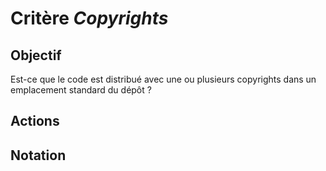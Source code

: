 # Critère *Copyrights*

## Objectif
Est-ce que le code est distribué avec une ou plusieurs copyrights dans un emplacement standard du dépôt ?

## Actions


## Notation